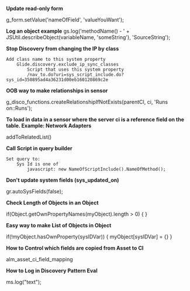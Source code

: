 __Update read-only form__

g_form.setValue('nameOfField', 'valueYouWant');

__Log an object example__
gs.log('methodName() - ' + JSUtil.describeObject(variableName, 'someString'), 'SourceString');

__Stop Discovery from changing the IP by class__

	Add class name to this system property
		Glide.discovery.exclude_ip_sync_classes
			Script that uses this system property
			/nav_to.do?uri=sys_script_include.do?sys_id=350895ad4a36231d00eb160120869c2e
			
__OOB way to make relationships in sensor__

g_disco_functions.createRelationshipIfNotExists(parentCI, ci, 'Runs on::Runs');


__To load in data in a sensor where the server ci is a reference field on the table.  Example:  Network Adapters__

addToRelatedList()

__Call Script in query builder__

	Set query to:
		Sys Id is one of 
			javascript: new NameOfScriptInclude().NameOfMethod();
			
__Don't update system fields (sys_updated_on)__

gr.autoSysFields(false);

__Check Length of Objects in an Object__

if(Object.getOwnPropertyNames(myObject).length > 0) { }

__Easy way to make List of Objects in Object__

if(!myObject.hasOwnProperty(sysIDVar)) {
	myObject[sysIDVar] = {}
}

__How to Control which fields are copied from Asset to CI__

alm_asset_ci_field_mapping

__How to Log in Discovery Pattern Eval__

ms.log("text"); 
